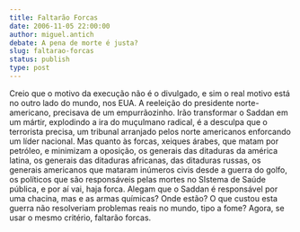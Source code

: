 ```yaml
---
title: Faltarão Forcas
date: 2006-11-05 22:00:00
author: miguel.antich
debate: A pena de morte é justa?
slug: faltarao-forcas
status: publish 
type: post
---
```


Creio que o motivo da execução não é o divulgado, e sim o real motivo está no outro lado do mundo, nos EUA. A reeleição do presidente norte-americano, precisava de um empurrãozinho.
Irão transformar o Saddan em um mártir, explodindo a ira do muçulmano radical, é a desculpa que o terrorista precisa, um tribunal arranjado pelos norte americanos enforcando um líder nacional.
Mas quanto às forcas, xeiques árabes, que matam por petróleo, e minimizam a oposição, os generais das ditaduras da américa latina, os generais das ditaduras africanas, das ditaduras russas, os generais americanos que mataram inúmeros civis desde a guerra do golfo, os políticos que são responsáveis pelas mortes no SIstema de Saúde pública, e por aí vai, haja forca.
Alegam que o Saddan é responsável por uma chacina, mas e as armas químicas? Onde estão? O que custou esta guerra não resolveriam problemas reais no mundo, tipo a fome?
Agora, se usar o mesmo critério, faltarão forcas.
